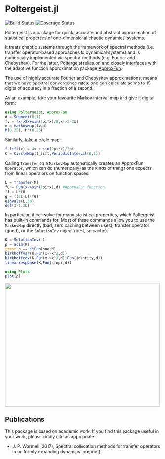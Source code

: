 # Poltergeist.jl 

[![Build Status](https://travis-ci.org/wormell/Poltergeist.jl.svg?branch=master)](https://travis-ci.org/wormell/Poltergeist.jl)
[![Coverage Status](https://coveralls.io/repos/github/wormell/Poltergeist.jl/badge.svg?branch=master)](https://coveralls.io/github/wormell/Poltergeist.jl?branch=master)

Poltergeist is a package for quick, accurate and abstract approximation of statistical properties of one-dimensional chaotic dynamical systems. 

It treats chaotic systems through the framework of spectral methods (i.e. transfer operator-based approaches to dynamical systems) and is numerically implemented via spectral methods (e.g. Fourier and Chebyshev). For the latter, Poltergeist relies on and closely interfaces with the adaptive function approximation package [ApproxFun](https://github.com/ApproxFun/ApproxFun.jl).  

The use of highly accurate Fourier and Chebyshev approximations, means that we have spectral convergence rates: one can calculate acims to 15 digits of accuracy in a fraction of a second.

As an example, take your favourite Markov interval map and give it digital form:

```julia
using Poltergeist, ApproxFun
d = Segment(0,1)
fv = [x->2x+sin(2pi*x)/8,x->2-2x]
M = MarkovMap(fv,d)
M(0.25), M'(0.25)
```
<!---want to plot Markov Map--->

Similarly, take a circle map:

```julia
f_lift(x) = 4x + sin(2pi*x)/2pi
C = CircleMap(f_lift,PeriodicInterval(0,1))
```

Calling ```Transfer``` on a ```MarkovMap``` automatically creates an ApproxFun ```Operator```, which can do (numerically) all the kinds of things one expects from linear operators on function spaces:

```julia
L = Transfer(M)
f0 = Fun(x->sin(3pi*x),d) #ApproxFun function
f1 = L*f0
g = ((2I-L)\f0)'
eigvals(L,30)
det(I-1.3L)
``` 

In particular, it can solve for many statistical properties, which Poltergeist has built-in commands for. Most of these commands allow you to use the ```MarkovMap``` directly (bad, zero caching between uses), transfer operator (good), or the ```SolutionInv``` object (best, so cache).

```julia
K = SolutionInv(L)
ρ = acim(K)
@test ρ == K\Fun(one,d)
birkhoffvar(K,Fun(x->x^2,d))
birkhoffcov(K,Fun(x->x^2,d),Fun(identity,d))
linearresponse(K,Fun(sinpi,d))

using Plots
plot(ρ)
```
<!--- plot!(linearresponse(L,Fun(x->x*(1-x),d))) --->
<img src=https://github.com/johnwormell/Poltergeist.jl/raw/master/images/acim.png width=500 height=400>

## Publications

This package is based on academic work. If you find this package useful in your work, please kindly cite as appropriate:

* J. P. Wormell (2017), Spectral collocation methods for transfer operators in uniformly expanding dynamics (preprint)

<!---
* S. Olver & A. Townsend (2014), A practical framework for infinite-dimensional linear algebra, Proceedings of the 1st First Workshop for High Performance Technical Computing in Dynamic Languages, 57–62
* J. P. Wormell (2017 in preparation), Fast numerical methods for intermittent systems 


_____________
* A map f on [-1,1] is C-expanding if acos◦f◦cos is uniformly expanding. Most uniformly expanding maps are C-expanding, or if not there is always a conjugate or iterate that is.

--->